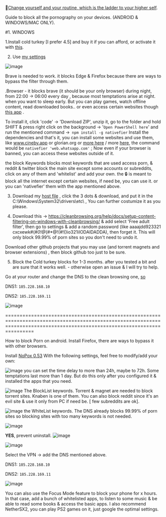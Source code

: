 📌[Change yourself and your routine, which is the ladder to your higher self](https://github.com/SpeedRunnner33/Dharma/blob/main/Dharma..md). 

Guide to block all the pornography on  your devices. (ANDROID & WINDOWS/MAC ONLY).


#1. WINDOWS

1.Install cold turkey [I prefer 4.5] and buy it if you can afford, or activate it with [this](https://github.com/coderhisham/ColdTurkeyBlockerPro-Activator-FREE).

2. Use [my settings](https://odysee.com/@NewLife:0ae/Block-Lists-from-DESKTOP-BRHKA15:5)


![image](https://github.com/user-attachments/assets/a8822e27-7f76-4e50-9398-7b35282ebcb5)

Brave is needed to work. it blocks Edge & Firefox because there are ways to bypass the filter through them.

.Browser - it blocks brave (it should be your only browser) during night, from 22:00 -> 06:00 every day , because most temptations arise at night. when you want to sleep early. 
But you can play games, watch offline content, read downloaded books.. or even access certain websites though [this app](https://github.com/nativefier/nativefier) .

To install it, click 'code' -> 'Download ZIP', unzip it, go to the folder and hold SHIFT & press right click on the background -> '```Open PowerShell here```' and run the mentioned command ->``` npm install -g nativefier```
Install the dependencies and that's it, you can install some websites and use them, like www.cineby.app or glorian.org or [more here](https://odysee.com/@Soren:71/%F0%9F%94%B0Megathread_with_Resources%F0%9F%94%B0:1) / more [here](https://fmhy.xyz/videopiracyguide#anime-streaming), the command would be ```nativefier 'web.whatsapp.com'``` ;
Now even if your browser is banned, you can access these websites outside of it.

the block Keywords blocks most keywords that are used access porn, & reddit & twitter block the main site except some accounts or subreddits, click on any of them and 'whitelist' and add your own.
the 🔒 is meant to block all the internet except certain websites, if need be, you can use it. or you can 'nativefier' them with the app mentioned above.

3. Download my [host file](https://odysee.com/@NewLife:0ae/HOSTS_____:4) , click the 3 dots & download, and put it in the C:\Windows\System32\drivers\etc\ , You can further costumize it as you please.

4. Download this ->  https://cleanbrowsing.org/help/docs/setup-content-filtering-on-windows-with-cleanbrowsing/ & add select 'Free adult filter', then go to settings & add a random password (like aaaajdd923321 cxcxewk#(*#0!@*(#*@!(#!()io321iIODAIDADDA), then forget it. This will only block 99.99% of porn sites so you don't need to undo it.

Download other github projects that you may use (and torrent magnets and browser extensions) , then block github too just to be sure. 

5. Block the Cold turkey blocks for 1-3 months. after you tested a bit and are sure that it works well. - otherwise open an issue & I will try to help.

Go at your router and change the DNS to the clean browsing one, [so](https://es.wikipedia.org/wiki/CleanBrowsing) 

DNS1:	```185.228.168.10```

DNS2:  ```185.228.169.11```

![image](https://github.com/user-attachments/assets/6f365144-57d0-44b5-98e4-afcfe344bc40)

============================================================================================================================================================================

How to block Porn on android. Install Firefox, there are ways to bypass it with other browsers. 

Install [NoPox 0.53](https://odysee.com/@NewLife:0ae/NoPox:a) With the following settings, feel free to modify/add your own:

![image](https://github.com/user-attachments/assets/33cb998a-54ec-48c1-912f-6199a5c5d4be)
 you can set the time delay to more than 24h, maybe to 72h. Some temptations last more than 1 day. But do this only after you configured it & installed the apps that you need.

 ![image](https://github.com/user-attachments/assets/cca9ac72-700a-44e4-bba5-2703684ec167)
 The BlockList keywords. Torrent & magnet are needed to block torrent sites. Knaben is one of them. You can also block reddit since it's an evil site & use it only from PC if need be. [ few subreddits are ok].

 ![image](https://github.com/user-attachments/assets/6c47e6e1-7489-4705-8e00-e4ad3613df74)
 the WhiteList keywords. The DNS already blocks 99.99% of porn sites so blocking sites with too many keywords is not needed. 

 ![image](https://github.com/user-attachments/assets/8b96afce-d96d-40a7-8d33-3632a8c7fcb7)

 **YES**, prevent uninstall.
![image](https://github.com/user-attachments/assets/0aeb14de-5c74-4a60-9eb9-8315a37cbdde)

![image](https://github.com/user-attachments/assets/07d8b22a-4a0e-43ca-8a18-4933112e4cdb)

Select the VPN -> add the DNS mentioned above.

DNS1:	```185.228.168.10```

DNS2:  ```185.228.169.11```

![image](https://github.com/user-attachments/assets/00d659d0-62bd-48aa-9589-8acf62825312)

You can also use the Focus Mode feature to block your phone for x hours. In that case, add a bunch of whitelisted apps, to listen to some music & be able to read some books & access the basic apps. 
I also recommend NetherSX2, you can play PS2 games on it, just google the optimal settings.




